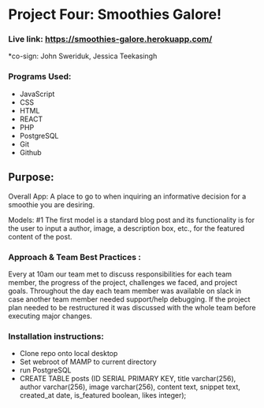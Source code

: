 # Project Four: Smoothies Galore!


### Live link: https://smoothies-galore.herokuapp.com/


*co-sign: John Sweriduk, Jessica Teekasingh


### Programs Used:
* JavaScript  
* CSS  
* HTML  
* REACT
* PHP  
* PostgreSQL   
* Git  
* Github


## Purpose:
Overall App:
A place to go to when inquiring an informative decision for a smoothie you are desiring.

Models:
#1 The first model is a standard blog post and its functionality is for the user to input a author, image, a description box, etc., for the featured content of the post.


### Approach & Team Best Practices :
Every at 10am our team met to discuss responsibilities for each team member, the progress of the project, challenges we faced, and project goals. Throughout the day each team member was available on slack in case another team member needed support/help debugging. If the project plan needed to be restructured it was discussed with the whole team before executing major changes.


### Installation instructions:
* Clone repo onto local desktop  
* Set webroot of MAMP to current directory
* run PostgreSQL
* CREATE TABLE posts (ID SERIAL PRIMARY KEY, title varchar(256), author varchar(256), image varchar(256), content text, snippet text, created_at date, is_featured boolean, likes integer);
